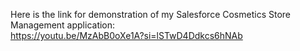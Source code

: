 Here is the link for demonstration of my Salesforce Cosmetics Store Management application:  
https://youtu.be/MzAbB0oXe1A?si=lSTwD4Ddkcs6hNAb
